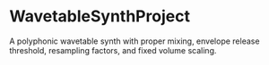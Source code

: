 # WavetableSynthProject
A polyphonic wavetable synth with proper mixing, envelope release threshold, resampling factors, and fixed volume scaling.
